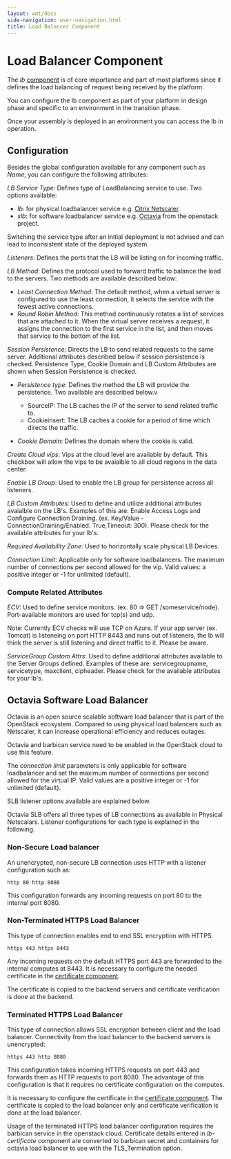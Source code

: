 ```yaml
---
layout: wmt/docs
side-navigation: user-navigation.html
title: Load Balancer Component
---
```


# Load Balancer Component

The _lb_ [component](./components.html) is of core importance and part of most
platforms since it defines the load balancing of request being received by the
platform.

You can configure the lb component as part of your platform in design phase
and specific to an environment in the transition phase.

Once your assembly is deployed in an environment you can access the lb in
operation.


## Configuration

Besides the global configuration available for any component such as _Name_, you
can configure the following attributes:

_LB Service Type_: Defines type of LoadBalancing service to use. Two options
available:
* _lb_: for physical loadbalancer service e.g. [Citrix Netscaler](https://www.citrix.com/products/netscaler-adc/).
* _slb_: for software loadbalancer service e.g. [Octavia](https://docs.openstack.org/developer/octavia/) from the openstack project. <br>

Switching the service type after an initial deployment is not advised and can
lead to inconsistent state of the deployed system.


_Listeners_: Defines the ports that the LB will be listing on for incoming
traffic.<br>

_LB Method_: Defines the protocol used to forward traffic to balance the load to
the servers. Two methods are available described below:
* _Least Connection Method_: The default method, when a virtual server is
configured to use the least connection, it selects the service with the fewest
active connections.
* _Round Robin Method_: This method continuously rotates a list of services that
are attached to it. When the virtual server receives a request, it assigns the
connection to the first service in the list, and then moves that service to the
bottom of the list.

_Session Persistence_: Directs the LB to send related requests to the same
server. Additional attributes described below if session persistence is checked.
Persistence Type, Cookie Domain and LB Custom Attributes are shown when Session
Persistence is checked.<br>
* _Persistence type_: Defines the method the LB will provide the
  persistence. Two available are described below.v
    * SourceIP: The LB caches the IP of the server to send related traffic to.<br>
    * Cookieinsert: The LB caches a cookie for a period of time which directs the traffic.<br>

* _Cookie Domain_: Defines the domain where the cookie is valid.<br>

_Create Cloud vips_: Vips at the cloud level are available by default. This
checkbox will allow the vips to be avaialble to all cloud regions in the data
center.<br>

_Enable LB Group_: Used to enable the LB group for persistence across all
listeners.<br>

_LB Custom Attributes_: Used to define and utilize additional attributes
avaialble on the LB's. Examples of this are: Enable Access Logs and Configure
Connection Draining. (ex. Key/Value - ConnectionDraining/Enabled: True,Timeout:
300).  Please check for the available attributes for your lb's.<br>

_Required Availability Zone_: Used to horizontally scale physical LB
Devices.<br>

_Connection Limit_: Applicable only for software loadbalancers. The maximum
number of connections per second allowed for the vip. Valid values: a positive
integer or -1 for unlimited (default). <br>

### Compute Related Attributes

_ECV_: Used to define service monitors. (ex. 80 => GET
/someservice/node). Port-available monitors are used for tcp(s) and udp.<br>

Note: Currently ECV checks will use TCP on Azure. If your app server
(ex. Tomcat) is listeneing on port HTTP 8443 and runs out of listeners, the lb
will think the server is still listening and direct traffic to it. Please be
aware.<br>

_ServiceGroup Custom Attrs_: Used to define additional attributes available to
the Server Groups defined. Examples of these are: servicegroupname, servicetype,
maxclient, cipheader. Please check for the available attributes for your
lb's.

## Octavia Software Load Balancer

Octavia is an open source scalable software load balancer that is part of the
OpenStack ecosystem. Compared to using physical load balancers such as
Netscaler, it can increase operational efficiency and reduces outages.

Octavia and barbican service need to be enabled in the OpenStack cloud to use
this feature.

The _connection limit_ parameters is only applicable for software loadbalancer
and set the maximum number of connections per second allowed for the virtual IP.
Valid values are a positive integer or -1 for unlimited (default).

SLB listener options available are explained below.

Octavia SLB offers all three types of LB connections as available in Physical Netscalars.
Listener configurations for each type is explained in the following.

### Non-Secure Load balancer

An unencrypted, non-secure LB connection uses HTTP with a listener configuration such as:

```
http 80 http 8080
```

This configuration forwards any incoming requests on port 80 to the internal port 8080.

### Non-Terminated HTTPS Load Balancer

This type of connection enables end to end SSL encryption with HTTPS.

```
https 443 https 8443
```

Any incoming requests on the default HTTPS port 443 are forwarded to the
internal computes at 8443. It is necessary to configure the needed certificate
in the [certificate component](./certificate-component.html).

The certificate is copied to the backend servers and certificate verification is
done at the backend.

### Terminated HTTPS Load Balancer

This type of connection allows SSL encryption between client and the load
balancer. Connectivity from the load balancer to the backend servers is
unencrypted:

```
https 443 http 8080
```

This configuration takes incoming HTTPS requests on port 443 and forwards them
as HTTP requests to port 8080. The advantage of this configuration is that it
requires no certificate configuration on the computes.

It is necessary to configure the certificate in the
[certificate component](./certificate-component.html). The certificate
is copied to the load balancer only and certificate verification is done at the
load balancer.

Usage of the terminated HTTPS load balancer configuration requires the barbican
service in the openstack cloud. Certificate details entered in _lb-certificate_
component are converted to barbican secret and containers for octavia
load balancer to use with the TLS_Termination option.
